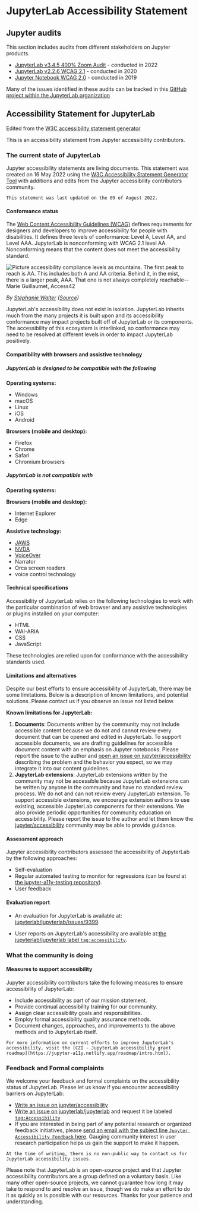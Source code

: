 # JupyterLab Accessibility Statement

## Jupyter audits

This section includes audits from different stakeholders on Jupyter products.

- [JupyterLab v3.4.5 400% Zoom Audit](https://github.com/Quansight-Labs/jupyterlab-accessible-themes/issues/34) - conducted in 2022
- [JupyterLab v2.2.6 WCAG 2.1](https://github.com/jupyterlab/jupyterlab/issues/9399) - conducted in 2020
- [Jupyter Notebook WCAG 2.0](https://github.com/jupyter/accessibility/issues/7) - conducted in 2019

Many of the issues identified in these audits can be tracked in this [GitHub project within the JupyterLab organization](https://github.com/orgs/jupyterlab/projects/1)

## Accessibility Statement for JupyterLab

Edited from the [W3C accessibility statement generator](https://www.w3.org/WAI/planning/statements/generator/#create)

This is an accessibility statement from Jupyter accessibility contributors.

### The current state of JupyterLab

Jupyter accessibility statements are living documents. This statement was created on 16 May 2022 using the [W3C Accessibility Statement Generator Tool](https://www.w3.org/WAI/planning/statements/) with additions and edits from the Jupyter accessibility contributors community.

```{note}
This statement was last updated on the 09 of August 2022.
```

#### Conformance status

The [Web Content Accessibility Guidelines (WCAG)](https://www.w3.org/WAI/standards-guidelines/wcag) defines requirements for designers and developers to improve accessibility for people with disabilities. It defines three levels of conformance: Level A, Level AA, and Level AAA. JupyterLab is nonconforming with WCAG 2.1 level AA. Nonconforming means that the content does not meet the accessibility standard.

![Picture accessibility compliance levels as mountains. The first peak to reach is AA. This includes both A and AA criteria. Behind it, in the mist, there is a larger peak, AAA. That one is not always completely reachable--Marie Guillaumet, Access42](../images/stephaniewalter-accessibility-compliance-levels-to-reach.jpeg)

_By [Stéphanie Walter](https://stephaniewalter.design) ([Source](https://stephaniewalter.design/blog/5-illustrations-to-understand-and-promote-accessibility/))_

JupyterLab's accessibility does not exist in isolation. JupyterLab inherits much from the many projects it is built upon and its accessibility conformance may impact projects built off of JupyterLab or its components. The accessibility of this ecosystem is interlinked, so conformance may need to be resolved at different levels in order to impact JupyterLab positively.

#### Compatibility with browsers and assistive technology

##### JupyterLab is designed to be compatible with the following

**Operating systems:**

- Windows
- macOS
- Linux
- iOS
- Android

**Browsers (mobile and desktop):**

- Firefox
- Chrome
- Safari
- Chromium browsers

##### JupyterLab is not compatible with

**Operating systems:**

**Browsers (mobile and desktop):**

- Internet Explorer
- Edge

**Assistive technology:**

- [JAWS](https://www.freedomscientific.com/products/software/jaws/)
- [NVDA](https://assistivlabs.com/assistive-tech/screen-readers/nvda)
- [VoiceOver](https://www.apple.com/accessibility/vision/)
- Narrator
- Orca screen readers
- voice control technology

#### Technical specifications

Accessibility of JupyterLab relies on the following technologies to work with the particular combination of web browser and any assistive technologies or plugins installed on your computer:

- HTML
- WAI-ARIA
- CSS
- JavaScript

These technologies are relied upon for conformance with the accessibility standards used.

#### Limitations and alternatives

Despite our best efforts to ensure accessibility of JupyterLab, there may be some limitations. Below is a description of known limitations, and potential solutions. Please contact us if you observe an issue not listed below.

**Known limitations for JupyterLab:**

1. **Documents**: Documents written by the community may not include accessible content because we do not and cannot review every document that can be opened and edited in JupyterLab.
   To support accessible documents, we are drafting guidelines for accessible document content with an emphasis on Jupyter notebooks.
   Please report the issue to the author and [open an issue on jupyter/accessibility](https://github.com/jupyter/accessibility/issues/new)
   describing the problem and the behavior you expect, so we may integrate it into our content guidelines.
2. **JupyterLab extensions**: JupyterLab extensions written by the community may not be accessible
   because JupyterLab extensions can be written by anyone in the community and have no standard review process.
   We do not and can not review every JupyterLab extension. To support accessible extensions,
   we encourage extension authors to use existing, accessible JupyterLab components for their extensions.
   We also provide periodic opportunities for community education on accessibility.
   Please report the issue to the author and let them know the [jupyter/accessibility](https://github.com/jupyter/accessibility/) community may be able to provide guidance.

#### Assessment approach

Jupyter accessibility contributors assessed the accessibility of JupyterLab by the following approaches:

- Self-evaluation
- Regular automated testing to monitor for regressions (can be found at [the jupyter-a11y-testing repository](https://github.com/Quansight-Labs/jupyter-a11y-testing)).
- User feedback

#### Evaluation report

- An evaluation for JupyterLab is available at: [jupyterlab/jupyterlab/issues/9399](https://github.com/jupyterlab/jupyterlab/issues/9399).

- User reports on JupyterLab's accessibility are available at:[the jupyterlab/jupyterlab label `tag:accessibility`](https://github.com/jupyterlab/jupyterlab/labels/tag%3AAccessibility).

### What the community is doing

#### Measures to support accessibility

Jupyter accessibility contributors take the following measures to ensure accessibility of JupyterLab:

- Include accessibility as part of our mission statement.
- Provide continual accessibility training for our community.
- Assign clear accessibility goals and responsibilities.
- Employ formal accessibility quality assurance methods.
- Document changes, approaches, and improvements to the above methods and to JupyterLab itself.

```{tip}
For more information on current efforts to improve JupyterLab's accessibility, visit the [CZI - JupyterLab accessibility grant roadmap](https://jupyter-a11y.netlify.app/roadmap/intro.html).
```

### Feedback and Formal complaints

We welcome your feedback and formal complaints on the accessibility status of JupyterLab.
Please let us know if you encounter accessibility barriers on JupyterLab:

- [Write an issue on jupyter/accessibility][jupyter-accessibility-repo-issues]
- [Write an issue on jupyterlab/jupyterlab][jupyterlab-repo-issues] and request it be labeled [`tag:Accessibility`](https://github.com/jupyterlab/jupyterlab/labels/tag%3AAccessibility)
- If you are interested in being part of any potential research or organized feedback initiatives, please [send an email with the subject line `Jupyter Accessibility Feedback` here](mailto:ipresedo@quansight.com). Gauging community interest in user research participation helps us gain the support to make it happen.

```{warning}
At the time of writing, there is no non-public way to contact us for JupyterLab accessibility issues.
```

Please note that JupyterLab is an open-source project and that Jupyter accessibility contributors are a group defined on a voluntary basis. Like many other open-source projects, we cannot guarantee how long it may take to respond to and resolve an issue, though we do make an effort to do it as quickly as is possible with our resources.
Thanks for your patience and understanding.

<!-- links -->

[jupyter-accessibility-repo]: https://github.com/jupyter/accessibility
[jupyter-accessibility-repo-issues]: https://github.com/jupyter/accessibility/issues/new
[jupyterlab-repo-issues]: https://github.com/jupyterlab/jupyterlab/issues/new
